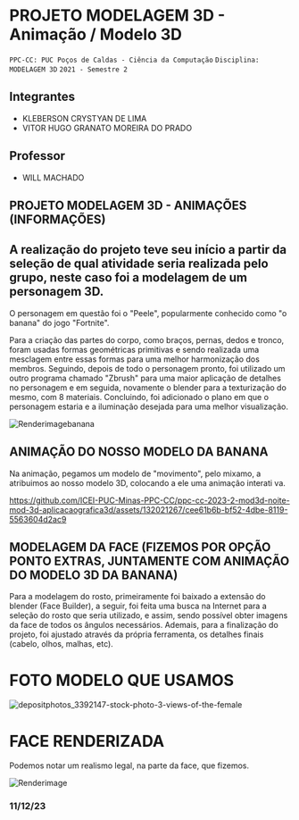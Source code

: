 # PROJETO MODELAGEM 3D - Animação / Modelo 3D

`PPC-CC: PUC Poços de Caldas - Ciência da Computação`
`Disciplina: MODELAGEM 3D`
`2021 - Semestre 2`

## Integrantes

- KLEBERSON CRYSTYAN DE LIMA
- VITOR HUGO GRANATO MOREIRA DO PRADO


## Professor

- WILL MACHADO

## PROJETO MODELAGEM 3D - ANIMAÇÕES (INFORMAÇÕES)


## A realização do projeto teve seu início a partir da seleção de qual atividade seria realizada pelo grupo, neste caso foi a modelagem de um personagem 3D.
O personagem em questão foi o "Peele", popularmente conhecido como "o banana" do jogo "Fortnite".

Para a criação das partes do corpo, como braços, pernas, dedos e tronco, foram usadas formas geométricas primitivas e sendo realizada uma mesclagem entre essas formas para uma melhor harmonização dos membros.
Seguindo, depois de todo o personagem pronto, foi utilizado um outro programa chamado "Zbrush" para uma maior aplicação de detalhes no personagem e em seguida, novamente o blender para a texturização do mesmo, com 8 materiais.
Concluindo, foi adicionado o plano em que o personagem estaria e a iluminação desejada para uma melhor visualização.


![Renderimagebanana](https://github.com/ICEI-PUC-Minas-PPC-CC/ppc-cc-2023-2-mod3d-noite-mod-3d-aplicacaografica3d/assets/132021267/6444ee6a-da52-4553-a8b9-68d1bdbafd4f)




##  ANIMAÇÃO DO NOSSO MODELO DA BANANA
Na animação, pegamos um modelo de "movimento", pelo mixamo, a atribuimos ao nosso modelo 3D, colocando a ele uma animação interati
va.



https://github.com/ICEI-PUC-Minas-PPC-CC/ppc-cc-2023-2-mod3d-noite-mod-3d-aplicacaografica3d/assets/132021267/cee61b6b-bf52-4dbe-8119-5563604d2ac9


## MODELAGEM DA FACE (FIZEMOS POR OPÇÃO PONTO EXTRAS, JUNTAMENTE COM ANIMAÇÃO DO MODELO 3D DA BANANA)

Para a modelagem do rosto, primeiramente foi baixado a extensão do blender (Face Builder), a seguir, foi feita uma busca na Internet para a seleção do rosto que seria utilizado, e assim, sendo possível obter imagens da face de todos os ângulos necessários. 
Ademais, para a finalização do projeto, foi ajustado através da própria ferramenta, os detalhes finais (cabelo, olhos, malhas, etc).

# FOTO MODELO QUE USAMOS

![depositphotos_3392147-stock-photo-3-views-of-the-female](https://github.com/ICEI-PUC-Minas-PPC-CC/ppc-cc-2023-2-mod3d-noite-mod-3d-aplicacaografica3d/assets/132021267/32b379a0-2a2c-4b62-82ef-b7b13505a975)


# FACE RENDERIZADA
Podemos notar um realismo legal, na parte da face, que fizemos.

![Renderimage](https://github.com/ICEI-PUC-Minas-PPC-CC/ppc-cc-2023-2-mod3d-noite-mod-3d-aplicacaografica3d/assets/132021267/5669f2b6-4c08-4a6a-a3bf-99bfab4916eb)


###  11/12/23


